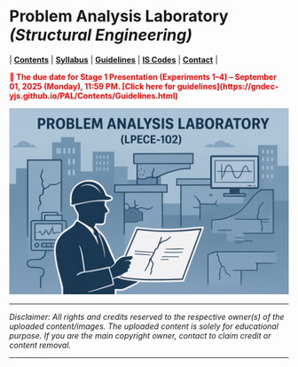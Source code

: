 # Problem Analysis Laboratory _(Structural Engineering)_

| **[Contents](Contents/Content.md)** | **[Syllabus](Contents/Syllabus.md)** | **[Guidelines](Contents/Guidelines.md)** | **[IS Codes](Contents/Codes.md)** | **[Contact](Contents/Contact.md)** | 

<span style="color:red; font-weight:bold; animation: blinker 1s linear infinite;">
🚨 The due date for Stage 1 Presentation (Experiments 1–4) – September 01, 2025 (Monday), 11:59 PM. [Click here for guidelines](https://gndec-yjs.github.io/PAL/Contents/Guidelines.html)
</span>  


![PAL](Contents/Images/PAL.png)

---

*Disclaimer: All rights and credits reserved to the respective owner(s) of the uploaded content/images. The uploaded content is solely for educational purpose. If you are the main copyright owner, contact to claim credit or content removal.*

---
